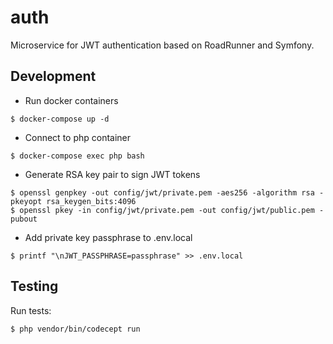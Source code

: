 # auth

Microservice for JWT authentication based on RoadRunner and Symfony.

## Development

* Run docker containers
```
$ docker-compose up -d
```
* Connect to php container
```
$ docker-compose exec php bash
```
* Generate RSA key pair to sign JWT tokens
```
$ openssl genpkey -out config/jwt/private.pem -aes256 -algorithm rsa -pkeyopt rsa_keygen_bits:4096
$ openssl pkey -in config/jwt/private.pem -out config/jwt/public.pem -pubout
```
* Add private key passphrase to .env.local
```
$ printf "\nJWT_PASSPHRASE=passphrase" >> .env.local
```

## Testing

Run tests:
```
$ php vendor/bin/codecept run
```